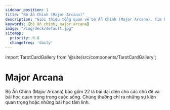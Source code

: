 ```yaml
---
sidebar_position: 1
title: "Bộ Ẩn Chính (Major Arcana)"
description: "Giới thiệu tổng quan về bộ Ẩn Chính (Major Arcana). Tìm hiểu 22 lá ẩn chính với Tarot Guide Online"
keywords: [bộ ẩn chính, major arcana]
image: "/img/deck/default.jpg"
sitemap:
  priority: 0.8
  changefreq: 'daily'
---
```


import TarotCardGallery from '@site/src/components/TarotCardGallery';


# Major Arcana

Bộ Ẩn Chính (Major Arcana) bao gồm 22 lá bài đại diện cho các chủ đề và bài học quan trọng trong cuộc sống. Chúng thường chỉ ra những sự kiện quan trọng hoặc những bài học tâm linh.

<TarotCardGallery category="major" />
